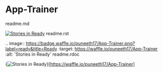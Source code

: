# App-Trainer

readme.md

[![Stories in Ready](https://badge.waffle.io/puneeth17/App-Trainer.png?label=ready&title=Ready)](http://waffle.io/puneeth17/App-Trainer)
readme.rst

.. image:: https://badge.waffle.io/puneeth17/App-Trainer.png?label=ready&title=Ready 
 :target: https://waffle.io/puneeth17/App-Trainer 
 :alt: 'Stories in Ready'
readme.rdoc

{<img alt='Stories in Ready' src='https://badge.waffle.io/puneeth17/App-Trainer.png?label=ready&title=Ready' />}[https://waffle.io/puneeth17/App-Trainer]
